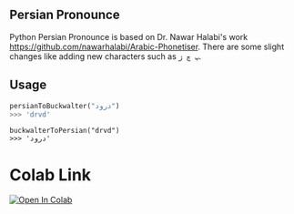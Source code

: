 
## Persian Pronounce

Python Persian Pronounce is based on Dr. Nawar Halabi's work https://github.com/nawarhalabi/Arabic-Phonetiser. There are some slight changes like adding new characters such as ``` پ چ ژ ```. 

## Usage
```python
persianToBuckwalter("درود")
>>> 'drvd'
```

```
buckwalterToPersian("drvd")
>>> 'درود'
```

# Colab Link 

[![Open In Colab](https://colab.research.google.com/assets/colab-badge.svg)](https://colab.research.google.com/github/mehdihosseinimoghadam/Persian-Pronounciation/Persian_Pronounciation.ipynb )


